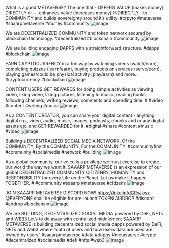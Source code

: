 What is a good METAVERSE?
The one that - OFFERS VALUE (makes money) DIRECTLY or — enhances value (increases money) INDIRECTLY - to COMMUNITY and builds sovereignty around it’s utility. #crpyto #metaverse #saaarpmetaverse #money #community
![image](https://github.com/saaarpmetaverse/social-media-posts/blob/main/16.jpg)

We are DECENTRALIZED COMMUNITY and token network secured by blockchain technology.
#decentralized #blockchain #community
![image](https://github.com/saaarpmetaverse/social-media-posts/blob/main/1.jpg)

We are building engaging DAPPS with a straightforward structure.
#dapps #blockchain
![image](https://github.com/saaarpmetaverse/social-media-posts/blob/main/2.jpg)

EARN CRYPTOCURRENCY in a fun way by watching videos (watch/earn), completing quizzes (learn/earn), buying products or services (serve/earn), playing games/could be physical activity (play/earn) and more…
#cryptocurrency #blockchain
![image](https://github.com/saaarpmetaverse/social-media-posts/blob/main/3.jpg)

CONTENT USERS GET REWARDS for doing simple activities as viewing video, liking video, liking pictures, listening to music, reading books, following channels, writing reviews, comments and spending time. # #video #content #writing #music
![image](https://github.com/saaarpmetaverse/social-media-posts/blob/main/4.jpg)

As a CONTENT CREATOR, you can share your digital content - anything digital e.g., video, audio, music, images, podcasts, ebooks and or any digital assets etc. and GET REWARDED for it. #digital #share #content #music #video
![image](https://github.com/saaarpmetaverse/social-media-posts/blob/main/5.jpg)

Building a
DECENTRALIZED SOCIAL MEDIA NETWORK.
Of the COMMUNITY,
By the COMMUNITY,
For the COMMUNITY.
#communityfirst #community #socialmedia #network #building
![image](https://github.com/saaarpmetaverse/social-media-posts/blob/main/6.jpg)

As a global community, our voice is a privilege we must exercise to create our world the way we want it. SAAARP METAVERSE is an expression of our global DECENTRALIZED COMMUNITY CITIZENRY, HUMANITY and RESPONSIBILITY for every Life on the Planet. Let us make it happen TOGETHER. # #community #saaarp #metaverse #citizens
![image](https://github.com/saaarpmetaverse/social-media-posts/blob/main/8.jpg)

JOIN SAAARP METAVERSE DISCORD NOW!
https://lnkd.in/dGRyJkwx
@EVERYONE shall be eligible for pre-launch TOKEN AIRDROP #discord #airdrop #blockchain
![image](https://github.com/saaarpmetaverse/social-media-posts/blob/main/9.jpg)

We are BUILDING, DECENTRALIZED SOCIAL MEDIA powered by DeFi, NFTs and WEB3
Let’s to do away with centralized middlemen; SAAARP METAVERSE is building decentralized social media dapps powered by DeFi, NFTs and Web3 where “data of users and how users data are used are owned by users” #saaarpmetaverse #data #dapps #metavaerse #crypto #decentralized #socialmedia #defi #nfts #web3
![image](https://github.com/saaarpmetaverse/social-media-posts/blob/main/15.jpg)

